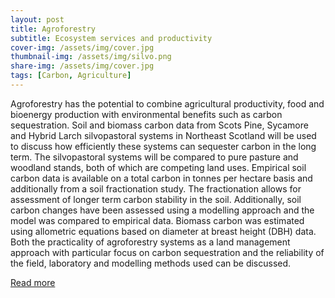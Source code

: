 ```yaml
---
layout: post
title: Agroforestry
subtitle: Ecosystem services and productivity
cover-img: /assets/img/cover.jpg
thumbnail-img: /assets/img/silvo.png
share-img: /assets/img/cover.jpg
tags: [Carbon, Agriculture]
---
```


Agroforestry has the potential to combine agricultural productivity, food and bioenergy production with environmental benefits such as carbon sequestration. Soil and biomass carbon data from Scots Pine, Sycamore and Hybrid Larch silvopastoral systems in Northeast Scotland will be used to discuss how efficiently these systems can sequester carbon in the long term. The silvopastoral systems will be compared to pure pasture and woodland stands, both of which are competing land uses. Empirical soil carbon data is available on a total carbon in tonnes per hectare basis and additionally from a soil fractionation study. The fractionation allows for assessment of longer term carbon stability in the soil. Additionally, soil carbon changes have been assessed using a modelling approach and the model was compared to empirical data. Biomass carbon was estimated using allometric equations based on diameter at breast height (DBH) data. Both the practicality of agroforestry systems as a land management approach with particular focus on carbon sequestration and the reliability of the field, laboratory and modelling methods used can be discussed.

[Read more](abovethe.rock/silvo/)
